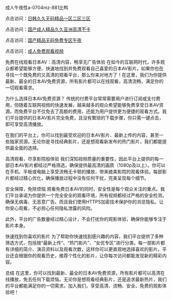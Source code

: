 

成人午夜性a-0704mz-881比鸭


点击访问：<a href="https://cfad.pages.dev/">日韩久久无码精品一区二区三区</a>

点击访问：<a href="https://rtj-3zo.pages.dev/">国产成人精品久久亚洲高清不卡</a>

点击访问：<a href="https://tfda.pages.dev/">国产精品无码免费专区午夜</a>

点击访问：<a href="https://bered.pages.dev/">成人免费观看视频</a>



免费在线观看日本AV：高清内容，畅享无广告体验
在如今的互联网时代，许多观众都希望能够方便、快速地找到并免费观看自己喜爱的日本AV影片。如果你也在寻找一个既免费的又高清的观看平台，那么你来对地方了！在这里，我们为你提供最新、最全的日本AV免费资源，所有影片都可以在线观看，高清流畅，满足你的一切观看需求。

为什么选择日本AV免费资源？
传统的付费平台常常需要用户进行订阅或支付费用，但随着互联网视频的快速发展，越来越多的观众希望能够免费享受日本AV资源。而免费平台不仅免去了高额的费用，还能为用户提供更为便捷的观看方式。我们平台提供的日本AV影片完全免费，且没有繁琐的下载步骤，你只需一键点击，即可享受高清播放。

在我们的平台上，你可以找到最受欢迎的日本AV影片、最新上传的内容，甚至一些独家资源。无论你是寻找经典影片，还是想观看新发布的热门影片，我们都能提供最全面的选择。

高清观看，尽享影院般体验
我们深知视频质量的重要性，因此平台上提供的每一部日本AV影片都经过严格筛选，确保提供最高清的画质（1080p及以上）。你可以在手机、平板或电脑上享受流畅无卡顿的播放，带来媲美影院的观看体验。每部影片都经过精心优化，确保播放过程中没有任何干扰，完美呈现每个细节。

安全保障，免除烦恼
观看免费日本AV的同时，安全性是每个观众关注的重点。我们平台承诺为你提供一个完全安全的观看环境，所有视频都经过严格的安全检测，确保无病毒、无恶意广告。而且我们使用HTTPS加密技术保护你的浏览隐私，让你安心观看，不必担心任何隐私泄露的风险。

此外，平台的广告数量经过精心设计，不会打扰你的观影体验，确保你能够专注于影片本身。

快速找到你喜欢的影片
为了帮助你快速找到感兴趣的内容，我们平台提供了多种筛选方式，包括按“最新上传”、“热门影片”、“女优专区”进行分类。每一部影片都有详细的简介、演员资料以及观看次数，这样你可以更直观地选择喜欢的影片。平台还会根据你的观看历史，推荐个性化的影片，让你每次访问都能发现新的精彩内容。

总结
在这里，你可以找到最新、最全的日本AV免费资源，所有影片都可以高清在线播放，免去任何下载烦恼。无论你是想观看经典影片，还是追求最新热片，我们的平台都能满足你的一切需求。加入我们，享受高清、流畅、安全、免费的观影体验吧！








<span style="display:none;">[Canonical link]( https://github.com/luck20250704/luck06 ）</span>
